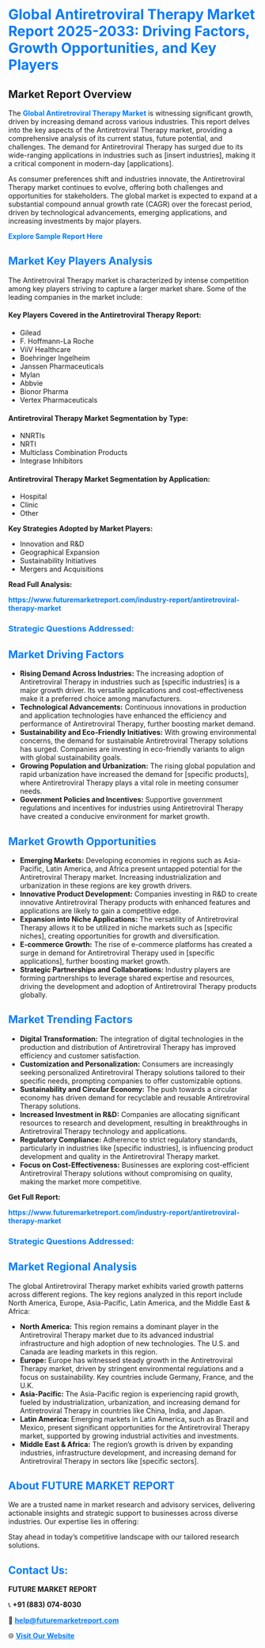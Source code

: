 <h1 style="color: #007BFF;">Global Antiretroviral Therapy Market Report 2025-2033: Driving Factors, Growth Opportunities, and Key Players</h1>

<section id="overview">
<h2>Market Report Overview</h2>
<p>The <a href="https://www.futuremarketreport.com/industry-report/antiretroviral-therapy-market" style="color: #007BFF; text-decoration: none;"><strong>Global Antiretroviral Therapy Market</strong></a> is witnessing significant growth, driven by increasing demand across various industries. This report delves into the key aspects of the Antiretroviral Therapy market, providing a comprehensive analysis of its current status, future potential, and challenges. The demand for Antiretroviral Therapy has surged due to its wide-ranging applications in industries such as [insert industries], making it a critical component in modern-day [applications].</p>
<p>As consumer preferences shift and industries innovate, the Antiretroviral Therapy market continues to evolve, offering both challenges and opportunities for stakeholders. The global market is expected to expand at a substantial compound annual growth rate (CAGR) over the forecast period, driven by technological advancements, emerging applications, and increasing investments by major players.</p>
</section>

<section id="overview">
<p><a href="https://www.futuremarketreport.com/request-sample/reportId=108713" style="color: #007BFF; text-decoration: none;"><strong>Explore Sample Report Here</strong></a></p>
</section>

<section id="key-players">
<h2 style="color: #007BFF;">Market Key Players Analysis</h2>
<p>The Antiretroviral Therapy market is characterized by intense competition among key players striving to capture a larger market share. Some of the leading companies in the market include:</p>
<h4>Key Players Covered in the Antiretroviral Therapy Report:</h4>
<ul><li>Gilead</li><li>F. Hoffmann-La Roche</li><li>ViiV Healthcare</li><li>Boehringer Ingelheim</li><li>Janssen Pharmaceuticals</li><li>Mylan</li><li>Abbvie</li><li>Bionor Pharma</li><li>Vertex Pharmaceuticals</li></ul>
<h4>Antiretroviral Therapy Market Segmentation by Type:</h4>
<ul><li>NNRTIs</li><li>NRTI</li><li>Multiclass Combination Products</li><li>Integrase Inhibitors</li></ul>

<h4>Antiretroviral Therapy Market Segmentation by Application:</h4>
<ul><li>Hospital</li><li>Clinic</li><li>Other</li></ul>
<p><strong>Key Strategies Adopted by Market Players:</strong></p>
<ul>
<li>Innovation and R&D</li>
<li>Geographical Expansion</li>
<li>Sustainability Initiatives</li>
<li>Mergers and Acquisitions</li>
</ul>
</section>

<section>
<p><strong>Read Full Analysis: </strong></p><a href="https://www.futuremarketreport.com/industry-report/antiretroviral-therapy-market" style="color: #007BFF; text-decoration: none;"><strong>https://www.futuremarketreport.com/industry-report/antiretroviral-therapy-market</strong></a>
<h3 style="color: #007BFF;">Strategic Questions Addressed:</h3>
</section>

<section id="driving-factors">
<h2 style="color: #007BFF;">Market Driving Factors</h2>
<ul>
<li><strong>Rising Demand Across Industries:</strong> The increasing adoption of Antiretroviral Therapy in industries such as [specific industries] is a major growth driver. Its versatile applications and cost-effectiveness make it a preferred choice among manufacturers.</li>
<li><strong>Technological Advancements:</strong> Continuous innovations in production and application technologies have enhanced the efficiency and performance of Antiretroviral Therapy, further boosting market demand.</li>
<li><strong>Sustainability and Eco-Friendly Initiatives:</strong> With growing environmental concerns, the demand for sustainable Antiretroviral Therapy solutions has surged. Companies are investing in eco-friendly variants to align with global sustainability goals.</li>
<li><strong>Growing Population and Urbanization:</strong> The rising global population and rapid urbanization have increased the demand for [specific products], where Antiretroviral Therapy plays a vital role in meeting consumer needs.</li>
<li><strong>Government Policies and Incentives:</strong> Supportive government regulations and incentives for industries using Antiretroviral Therapy have created a conducive environment for market growth.</li>
</ul>
</section>

<section id="growth-opportunities">
<h2 style="color: #007BFF;">Market Growth Opportunities</h2>
<ul>
<li><strong>Emerging Markets:</strong> Developing economies in regions such as Asia-Pacific, Latin America, and Africa present untapped potential for the Antiretroviral Therapy market. Increasing industrialization and urbanization in these regions are key growth drivers.</li>
<li><strong>Innovative Product Development:</strong> Companies investing in R&D to create innovative Antiretroviral Therapy products with enhanced features and applications are likely to gain a competitive edge.</li>
<li><strong>Expansion into Niche Applications:</strong> The versatility of Antiretroviral Therapy allows it to be utilized in niche markets such as [specific niches], creating opportunities for growth and diversification.</li>
<li><strong>E-commerce Growth:</strong> The rise of e-commerce platforms has created a surge in demand for Antiretroviral Therapy used in [specific applications], further boosting market growth.</li>
<li><strong>Strategic Partnerships and Collaborations:</strong> Industry players are forming partnerships to leverage shared expertise and resources, driving the development and adoption of Antiretroviral Therapy products globally.</li>
</ul>
</section>

<section id="trending-factors">
<h2 style="color: #007BFF;">Market Trending Factors</h2>
<ul>
<li><strong>Digital Transformation:</strong> The integration of digital technologies in the production and distribution of Antiretroviral Therapy has improved efficiency and customer satisfaction.</li>
<li><strong>Customization and Personalization:</strong> Consumers are increasingly seeking personalized Antiretroviral Therapy solutions tailored to their specific needs, prompting companies to offer customizable options.</li>
<li><strong>Sustainability and Circular Economy:</strong> The push towards a circular economy has driven demand for recyclable and reusable Antiretroviral Therapy solutions.</li>
<li><strong>Increased Investment in R&D:</strong> Companies are allocating significant resources to research and development, resulting in breakthroughs in Antiretroviral Therapy technology and applications.</li>
<li><strong>Regulatory Compliance:</strong> Adherence to strict regulatory standards, particularly in industries like [specific industries], is influencing product development and quality in the Antiretroviral Therapy market.</li>
<li><strong>Focus on Cost-Effectiveness:</strong> Businesses are exploring cost-efficient Antiretroviral Therapy solutions without compromising on quality, making the market more competitive.</li>
</ul>
</section>

<section>
<p><strong>Get Full Report: </strong></p><a href="https://www.futuremarketreport.com/industry-report/antiretroviral-therapy-market" style="color: #007BFF; text-decoration: none;"><strong>https://www.futuremarketreport.com/industry-report/antiretroviral-therapy-market</strong></a>
<h3 style="color: #007BFF;">Strategic Questions Addressed:</h3>
</section>


<section id="regional-analysis">
<h2 style="color: #007BFF;">Market Regional Analysis</h2>
<p>The global Antiretroviral Therapy market exhibits varied growth patterns across different regions. The key regions analyzed in this report include North America, Europe, Asia-Pacific, Latin America, and the Middle East & Africa:</p>
<ul>
<li><strong>North America:</strong> This region remains a dominant player in the Antiretroviral Therapy market due to its advanced industrial infrastructure and high adoption of new technologies. The U.S. and Canada are leading markets in this region.</li>
<li><strong>Europe:</strong> Europe has witnessed steady growth in the Antiretroviral Therapy market, driven by stringent environmental regulations and a focus on sustainability. Key countries include Germany, France, and the U.K.</li>
<li><strong>Asia-Pacific:</strong> The Asia-Pacific region is experiencing rapid growth, fueled by industrialization, urbanization, and increasing demand for Antiretroviral Therapy in countries like China, India, and Japan.</li>
<li><strong>Latin America:</strong> Emerging markets in Latin America, such as Brazil and Mexico, present significant opportunities for the Antiretroviral Therapy market, supported by growing industrial activities and investments.</li>
<li><strong>Middle East & Africa:</strong> The region’s growth is driven by expanding industries, infrastructure development, and increasing demand for Antiretroviral Therapy in sectors like [specific sectors].</li>
</ul>
</section>

<footer>
<h2 style="color: #007BFF;">About FUTURE MARKET REPORT</h2>
<p>We are a trusted name in market research and advisory services, delivering actionable insights and strategic support to businesses across diverse industries. Our expertise lies in offering:</p>

<p>Stay ahead in today’s competitive landscape with our tailored research solutions.</p>

<h2 style="color: #007BFF;">Contact Us:</h2>
<p><strong>FUTURE MARKET REPORT</strong></p>
<p>📞 <strong>+91 (883) 074-8030</strong></p>
<p>📧 <strong><a href="mailto:help@futuremarketreport.com" style="color: #007BFF;">help@futuremarketreport.com</a></strong></p>
<p>🌐 <strong><a href="https://www.futuremarketreport.com/" style="color: #007BFF;">Visit Our Website</a></strong></p>
</footer>